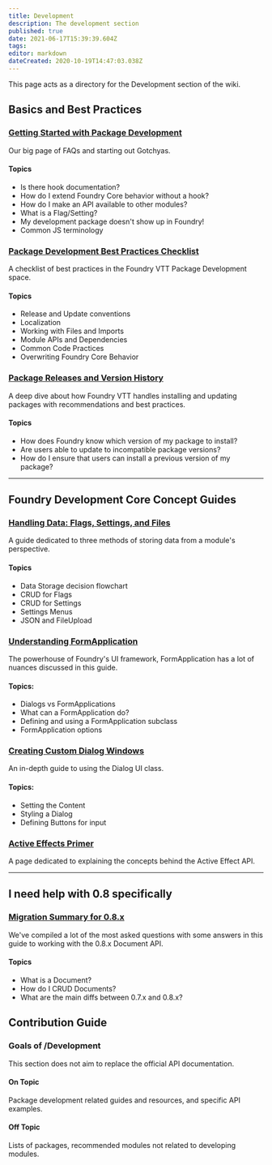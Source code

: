 ```yaml
---
title: Development
description: The development section
published: true
date: 2021-06-17T15:39:39.604Z
tags: 
editor: markdown
dateCreated: 2020-10-19T14:47:03.038Z
---
```


This page acts as a directory for the Development section of the wiki.

## Basics and Best Practices

### [Getting Started with Package Development](/en/development/getting-started-with-development)
Our big page of FAQs and starting out Gotchyas.

#### Topics
- Is there hook documentation?
- How do I extend Foundry Core behavior without a hook?
- How do I make an API available to other modules?
- What is a Flag/Setting?
- My development package doesn't show up in Foundry!
- Common JS terminology


### [Package Development Best Practices Checklist](/en/development/guides/package-best-practices)
A checklist of best practices in the Foundry VTT Package Development space.

#### Topics
- Release and Update conventions
- Localization
- Working with Files and Imports
- Module APIs and Dependencies
- Common Code Practices
- Overwriting Foundry Core Behavior


### [Package Releases and Version History](/en/development/guides/releases-and-history)
A deep dive about how Foundry VTT handles installing and updating packages with recommendations and best practices.

#### Topics
- How does Foundry know which version of my package to install?
- Are users able to update to incompatible package versions?
- How do I ensure that users can install a previous version of my package?

---

## Foundry Development Core Concept Guides

### [Handling Data: Flags, Settings, and Files](/en/development/guides/handling-data)
A guide dedicated to three methods of storing data from a module's perspective.

#### Topics
- Data Storage decision flowchart
- CRUD for Flags
- CRUD for Settings
- Settings Menus
- JSON and FileUpload


### [Understanding FormApplication](/en/development/guides/understanding-form-applications)
The powerhouse of Foundry's UI framework, FormApplication has a lot of nuances discussed in this guide.

#### Topics:
- Dialogs vs FormApplications
- What can a FormApplication do?
- Defining and using a FormApplication subclass
- FormApplication options


### [Creating Custom Dialog Windows](/en/development/guides/creating-custom-dialog-windows)
An in-depth guide to using the Dialog UI class.

#### Topics:
- Setting the Content
- Styling a Dialog
- Defining Buttons for input



### [Active Effects Primer](/en/development/guides/active-effects)
A page dedicated to explaining the concepts behind the Active Effect API.

---

## I need help with 0.8 specifically

### [Migration Summary for 0.8.x](/en/migrations/foundry-core-0_8_x)
We've compiled a lot of the most asked questions with some answers in this guide to working with the 0.8.x Document API.

#### Topics
- What is a Document?
- How do I CRUD Documents?
- What are the main diffs between 0.7.x and 0.8.x?



## Contribution Guide

### Goals of /Development

This section does not aim to replace the official API documentation.

#### On Topic

Package development related guides and resources, and specific API examples.

#### Off Topic

Lists of packages, recommended modules not related to developing modules.
